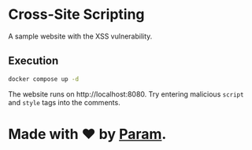 # Cross-Site Scripting
A sample website with the XSS vulnerability.

## Execution
```bash
docker compose up -d
```

The website runs on http://localhost:8080. Try entering malicious
`script` and `style` tags into the comments.

# Made with ❤ by [Param](https://www.paramsid.com).